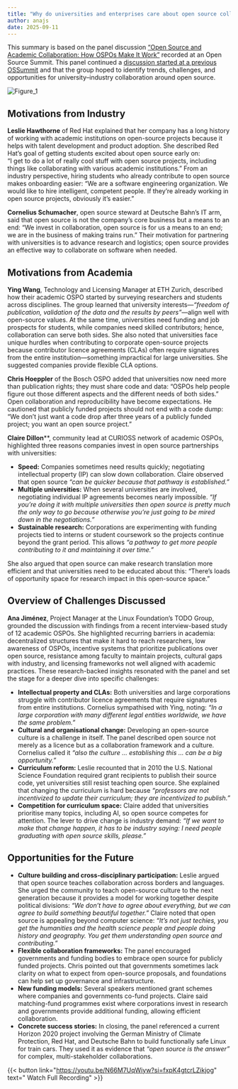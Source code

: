 ```yaml
---
title: "Why do universities and enterprises care about open source collaboration?"
author: anajs
date: 2025-09-11
---
```


This summary is based on the panel discussion [“Open Source and Academic Collaboration: How OSPOs Make It Work”](https://youtu.be/N66M7UqWiyw?si=fxpK4gtcrLZikjog) recorded at an Open Source Summit. This panel continued a [discussion started at a previous OSSummit](https://curioss.org/news/nov24-industry-partnerships/) and that the group hoped 
to identify trends, challenges, and opportunities for university–industry collaboration around open source.

![Figure_1](https://github.com/user-attachments/assets/a7f426c5-f651-4f19-b7a3-69a3b46345b3)

## Motivations from Industry

**Leslie Hawthorne** of Red Hat explained that her company has a long history of working with academic institutions on open-source projects because it helps with talent development and product adoption. She described Red Hat’s goal of getting students excited about open source early on:  
“I get to do a lot of really cool stuff with open source projects, including things like collaborating with various academic institutions.” From an industry perspective, hiring students who already contribute to open source makes onboarding easier: “We are a software engineering organization. 
We would like to hire intelligent, competent people. If they’re already working in open source projects, obviously it’s easier.”  

**Cornelius Schumacher**, open source steward at Deutsche Bahn’s IT arm, said that open source is not the company’s core business but a means to an end: “We invest in collaboration, open source is for us a means to an end; we are in the business of making trains run.” Their motivation for 
partnering with universities is to advance research and logistics; open source provides an effective way to collaborate on software when needed.  

## Motivations from Academia

**Ying Wang**, Technology and Licensing Manager at ETH Zurich, described how their academic OSPO started by surveying researchers and students across disciplines. The group learned that university interests—*“freedom of publication, validation of the data and the results by peers”*—align well 
with open-source values. At the same time, universities need funding and job prospects for students, while companies need skilled contributors; hence, collaboration can serve both sides. She also noted that universities face unique hurdles when contributing to corporate open-source projects 
because contributor licence agreements (CLAs) often require signatures from the entire institution—something impractical for large universities. She suggested companies provide flexible CLA options.  

**Chris Hoeppler** of the Bosch OSPO added that universities now need more than publication rights; they must share code and data: “OSPOs help people figure out those different aspects and the different needs of both sides.” Open collaboration and reproducibility have become expectations. 
He cautioned that publicly funded projects should not end with a code dump: “We don’t just want a code drop after three years of a publicly funded project; you want an open source project.”  

**Claire Dillon****, community lead at CURIOSS network of academic OSPOs, highlighted three reasons companies invest in open source partnerships with universities:  

- **Speed:** Companies sometimes need results quickly; negotiating intellectual property (IP) can slow down collaboration. Claire observed that open source *“can be quicker because that pathway is established.”*  
- **Multiple universities:** When several universities are involved, negotiating individual IP agreements becomes nearly impossible. *“If you’re doing it with multiple universities then open source is pretty much the only way to go because otherwise you’re just going to be mired down in the negotiations.”*  
- **Sustainable research:** Corporations are experimenting with funding projects tied to interns or student coursework so the projects continue beyond the grant period. This allows *“a pathway to get more people contributing to it and maintaining it over time.”*  

She also argued that open source can make research translation more efficient and that universities need to be educated about this: “There’s loads of opportunity space for research impact in this open-source space.”  

## Overview of Challenges Discussed
**Ana Jiménez**, Project Manager at the Linux Foundation’s TODO Group, grounded the discussion with findings from a recent interview-based study of 12 academic OSPOs. She highlighted recurring barriers in academia: decentralized structures that make it hard to reach researchers, 
low awareness of OSPOs, incentive systems that prioritize publications over open source, resistance among faculty to maintain projects, cultural gaps with industry, and licensing frameworks not well aligned with academic practices. These research-backed insights resonated with the panel 
and set the stage for a deeper dive into specific challenges:  

- **Intellectual property and CLAs:** Both universities and large corporations struggle with contributor licence agreements that require signatures from entire institutions. Cornelius sympathised with Ying, noting: *“In a large corporation with many different legal entities worldwide, we have the same problem.”*  
- **Cultural and organisational change:** Developing an open-source culture is a challenge in itself. The panel described open source not merely as a licence but as a collaboration framework and a culture. Cornelius called it *“also the culture … establishing this … can be a big opportunity.”*  
- **Curriculum reform:** Leslie recounted that in 2010 the U.S. National Science Foundation required grant recipients to publish their source code, yet universities still resist teaching open source. She explained that changing the curriculum is hard because *“professors are not incentivized to update their curriculum; they are incentivized to publish.”*  
- **Competition for curriculum space:** Claire added that universities prioritise many topics, including AI, so open source competes for attention. The lever to drive change is industry demand: *“If we want to make that change happen, it has to be industry saying: I need people graduating with open source skills, please.”*  

## Opportunities for the Future

- **Culture building and cross-disciplinary participation:** Leslie argued that open source teaches collaboration across borders and languages. She urged the community to teach open-source culture to the next generation because it provides a model for working together despite political divisions: *“We don’t have to agree about everything, but we can agree to build something beautiful together.”* Claire noted that open source is appealing beyond computer science: *“It’s not just techies, you get the humanities and the health science people and people doing history and geography. You get them understanding open source and contributing.”*  
- **Flexible collaboration frameworks:** The panel encouraged governments and funding bodies to embrace open source for publicly funded projects. Chris pointed out that governments sometimes lack clarity on what to expect from open-source proposals, and foundations can help set up governance and infrastructure.  
- **New funding models:** Several speakers mentioned grant schemes where companies and governments co-fund projects. Claire said matching-fund programmes exist where corporations invest in research and governments provide additional funding, allowing efficient collaboration.  
- **Concrete success stories:** In closing, the panel referenced a current Horizon 2020 project involving the German Ministry of Climate Protection, Red Hat, and Deutsche Bahn to build functionally safe Linux for train cars. They used it as evidence that *“open source is the answer”* for complex, multi-stakeholder collaborations.  

{{< button link="https://youtu.be/N66M7UqWiyw?si=fxpK4gtcrLZikjog" text=" Watch Full Recording" >}}
